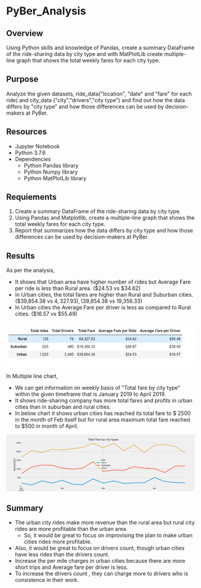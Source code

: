 # PyBer_Analysis

## Overview
Using Python skills and knowledge of Pandas, create a summary DataFrame of the ride-sharing data by city type and with MatPlotLib create multiple-line graph that shows the total weekly fares for each city type. 

## Purpose
Analyze the given datasets, ride_data("location", "date" and "fare" for each ride) and city_data ("city","drivers","city type") and find out how the data differs by "city type" and how those differences can be used by decision-makers at PyBer.

## Resources
  - Jupyter Notebook
  - Python 3.7.6
  - Dependencies
      - Python Pandas library
      - Python Numpy library
      - Python MatPlotLib library

## Requiements

1. Create a summary DataFrame of the ride-sharing data by city type. 
2. Using Pandas and Matplotlib, create a multiple-line graph that shows the total weekly fares for each city type.
3. Report that summarizes how the data differs by city type and how those differences can be used by decision-makers at PyBer.

## Results
<p>

As per the analysis,
- It shows that Urban area have higher number of rides but Average Fare per ride is less than Rural area. ($24.53 vs $34.62)
- In Urban cities, the total fares are higher than Rural and Suburban cities. ($39,854.38 vs $4,327.93) ,($39,854.38 vs 19,356.33)
- In Urban cities the Average Fare per driver is less as compared to Rural cities. ($16.57 vs $55.49)


</P>


  <p><img src="Resources/PyBer_summary_df.png", width=700>
    </p>
  
  
  
In Multiple line chart,
 - We can get information on weekly basis of "Total fare by city type" within the given timeframe that is January 2019 to April 2019.
 - It shows ride-sharing company has more total fares and profits in urban cities than in suburban and rural cities.
 - In below chart it shows urban cities has reached its  total fare to $ 2500 in the month of Feb itself but for rural area maximum total fare reached to $500 in month of April. 



<p><img src="Analysis/PyBer_fare_summary.png", width=1000>
    </p>  


## Summary

- The urban city rides make more revenue than the rural area but rural city rides are more profitable than the urban area.
  - So, it would be great to focus on improvising the plan to make urban cities rides more profitable.
- Also, it would be great to focus on drivers count, though urban cities have less rides than the drivers count. 
- Increase the per mile charges in urban cities because there are more short trips and Average fare per driver is less.
- To increase the drivers count , they can charge more to drivers who is consistence in their work. 

 
